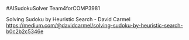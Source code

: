 #AISudokuSolver
Team4forCOMP3981

Solving Sudoku by Heuristic Search - David Carmel
https://medium.com/@davidcarmel/solving-sudoku-by-heuristic-search-b0c2b2c5346e
